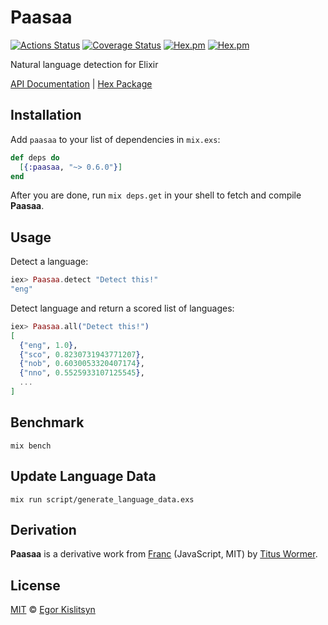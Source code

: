 # Paasaa

[![Actions Status](https://github.com/minibikini/paasaa/workflows/CI/badge.svg)](https://github.com/minibikini/paasaa/actions)
[![Coverage Status](https://coveralls.io/repos/github/minibikini/paasaa/badge.svg?branch=master)](https://coveralls.io/github/minibikini/paasaa?branch=master)
[![Hex.pm](https://img.shields.io/hexpm/v/paasaa.svg?maxAge=2592000)](https://hex.pm/packages/paasaa)
[![Hex.pm](https://img.shields.io/hexpm/l/paasaa.svg?maxAge=2592000)](https://hex.pm/packages/paasaa)

Natural language detection for Elixir

[API Documentation] | [Hex Package]

## Installation

Add `paasaa` to your list of dependencies in `mix.exs`:

```elixir
def deps do
  [{:paasaa, "~> 0.6.0"}]
end
```

After you are done, run `mix deps.get` in your shell to fetch and compile **Paasaa**.

## Usage

Detect a language:

```elixir
iex> Paasaa.detect "Detect this!"
"eng"
```

Detect language and return a scored list of languages:

```elixir
iex> Paasaa.all("Detect this!")
[
  {"eng", 1.0},
  {"sco", 0.8230731943771207},
  {"nob", 0.6030053320407174},
  {"nno", 0.5525933107125545},
  ...
]
```

## Benchmark

```shell
mix bench
```

## Update Language Data

```shell
mix run script/generate_language_data.exs
```

## Derivation

**Paasaa** is a derivative work from [Franc][] (JavaScript, MIT) by [Titus Wormer].

## License

[MIT] © [Egor Kislitsyn]

<!-- Definitions -->

[Api Documentation]: https://hexdocs.pm/paasaa/Paasaa.html
[Hex Package]: https://hex.pm/packages/paasaa
[Franc]: https://github.com/wooorm/franc/
[Titus Wormer]: http://wooorm.com/
[mit]: LICENSE
[Egor Kislitsyn]: https://github.com/minibikini
